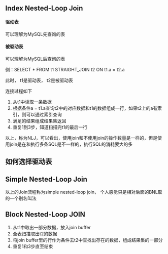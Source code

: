 ## Index Nested-Loop Join

#### 驱动表

可以理解为MySQL先查询的表

#### 被驱动表

可以理解为MySQL后查询的表

例：SELECT * FROM t1 STRAIGHT_JOIN t2 ON t1.a = t2.a

此时， t1是驱动表， t2是被驱动表

连接过程如下

1. 从t1中读取一条数据
2. 根据条件a = t1.a查询t2中的对应数据和t1的数据组成一行，如果t2上的a有索引，则可以通过索引查询
3. 满足的结果组成结果集返回
4. 重复1到3步，知道扫描完t1的最后一行

以上，称为NLJ，可以看出，使用join和不使用join的操作数量是一样的，但是使用join是在和执行多条SQL是不一样的，执行SQL的消耗要大的多



## 如何选择驱动表

## Simple Nested-Loop Join

以上的Join流程称为simple nested-loop join， 个人感觉只是相对后面的BNL取的一个别名叫法

## Block Nested-Loop JOIN

1. 从t1中取出一部分数据，放入join buffer
2. 全表扫描取出t2的数据
3. 将join buffer里的行作为条件去t2中查找出存在的数据，组成结果集的一部分
4. 重复1和3步直至结束


